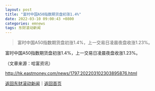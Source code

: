 ```yaml
---
layout: post
title: "富时中国A50指数期货盘初涨1.4%"
date: 2022-03-10 09:00:43 +0800
categories: emnews
tags: 东财滚动新闻
---
```

> 富时中国A50指数期货盘初涨1.4%，上一交易日凌晨夜盘收涨1.23%。

<p>富时中国A50指数期货盘初涨1.4%，上一交易日凌晨夜盘收涨1.23%。</p><p class="em_media">（文章来源：哈富资讯）</p>

<http://hk.eastmoney.com/news/1797,202203102303895876.html>

[返回东财滚动新闻](//finews.withounder.com/emnews/)｜[返回首页](//finews.withounder.com/)